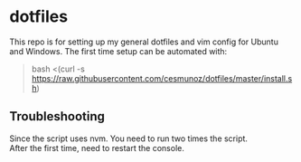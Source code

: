 # dotfiles

This repo is for setting up my general dotfiles and vim config for Ubuntu and Windows.
The first time setup can be automated with:

> bash <(curl -s https://raw.githubusercontent.com/cesmunoz/dotfiles/master/install.sh)

## Troubleshooting

Since the script uses nvm. You need to run two times the script.  
After the first time, need to restart the console.
